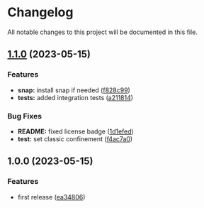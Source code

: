 # Changelog

All notable changes to this project will be documented in this file.

## [1.1.0](https://github.com/AlexNabokikh/ubuntu-playbook/compare/v1.0.0...v1.1.0) (2023-05-15)


### Features

* **snap:** install snap if needed ([f828c99](https://github.com/AlexNabokikh/ubuntu-playbook/commit/f828c99eae06b24b1fb7150d110d7d48849fd0a2))
* **tests:** added integration tests ([a211814](https://github.com/AlexNabokikh/ubuntu-playbook/commit/a211814a5882a24ede938b435020cfb3fb32261b))


### Bug Fixes

* **README:** fixed license badge ([1d1efed](https://github.com/AlexNabokikh/ubuntu-playbook/commit/1d1efed47d180f7d53080a88b178cdf97b3e916a))
* **test:** set classic confinement ([f4ac7a0](https://github.com/AlexNabokikh/ubuntu-playbook/commit/f4ac7a0de23e0e3256665b6021a88a3b52a4f125))

## 1.0.0 (2023-05-15)


### Features

* first release ([ea34806](https://github.com/AlexNabokikh/ubuntu-playbook/commit/ea348063bce3a5e36b5f2951085d3b408010677e))
